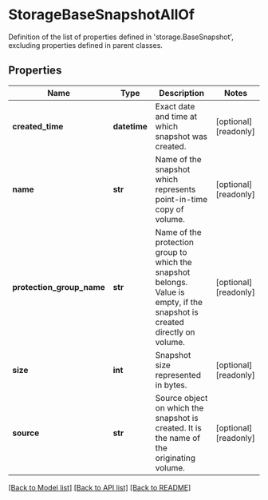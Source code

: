 # StorageBaseSnapshotAllOf

Definition of the list of properties defined in 'storage.BaseSnapshot', excluding properties defined in parent classes.
## Properties
Name | Type | Description | Notes
------------ | ------------- | ------------- | -------------
**created_time** | **datetime** | Exact date and time at which snapshot was created. | [optional] [readonly] 
**name** | **str** | Name of the snapshot which represents point-in-time copy of volume. | [optional] [readonly] 
**protection_group_name** | **str** | Name of the protection group to which the snapshot belongs. Value is empty, if the snapshot is created directly on volume. | [optional] [readonly] 
**size** | **int** | Snapshot size represented in bytes. | [optional] [readonly] 
**source** | **str** | Source object on which the snapshot is created. It is the name of the originating volume. | [optional] [readonly] 

[[Back to Model list]](../README.md#documentation-for-models) [[Back to API list]](../README.md#documentation-for-api-endpoints) [[Back to README]](../README.md)


